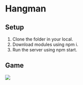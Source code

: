 # Hangman

## Setup

1. Clone the folder in your local.
2. Download modules using npm i.
3. Run the server using npm start.
   
## Game

![](https://github.com/avi-11/Web-Ideas/blob/master/Hangman/src/img1.png)
